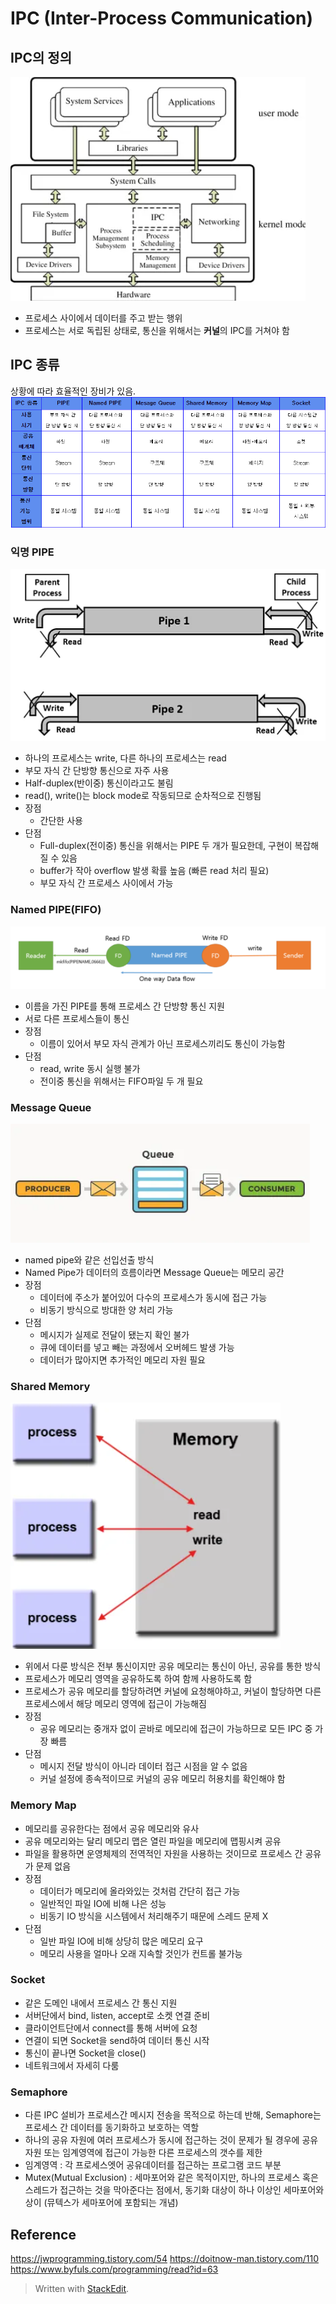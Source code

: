 ﻿# IPC (Inter-Process Communication)
## IPC의 정의
![ipc](/sejigner/img/os/ipc/1.png)
- 프로세스 사이에서 데이터를 주고 받는 행위
- 프로세스는 서로 독립된 상태로, 통신을 위해서는 **커널**의 IPC를 거쳐야 함 

## IPC 종류
상황에 따라 효율적인 장비가 있음.
![ipc](/sejigner/img/os/ipc/2.png)

### 익명 PIPE
![ipc](/sejigner/img/os/ipc/3.png)
- 하나의 프로세스는 write, 다른 하나의 프로세스는 read
- 부모 자식 간 단방향 통신으로 자주 사용
- Half-duplex(반이중) 통신이라고도 불림
- read(), write()는 block mode로 작동되므로 순차적으로 진행됨
- 장점
	- 간단한 사용
- 단점
	- Full-duplex(전이중) 통신을 위해서는 PIPE 두 개가 필요한데, 구현이 복잡해질 수 있음
	- buffer가 작아 overflow 발생 확률 높음 (빠른 read 처리 필요)
	- 부모 자식 간 프로세스 사이에서 가능

### Named PIPE(FIFO)
![ipc](/sejigner/img/os/ipc/4.png)
- 이름을 가진 PIPE를 통해 프로세스 간 단방향 통신 지원
- 서로 다른 프로세스들이 통신
- 장점 
	- 이름이 있어서 부모 자식 관계가 아닌 프로세스끼리도 통신이 가능함
- 단점
	- read, write 동시 실행 불가
	- 전이중 통신을 위해서는 FIFO파일 두 개 필요

### Message Queue
![ipc](/sejigner/img/os/ipc/5.png)
- named pipe와 같은 선입선출 방식
- Named Pipe가 데이터의 흐름이라면 Message Queue는 메모리 공간
- 장점
	- 데이터에 주소가 붙어있어 다수의 프로세스가 동시에 접근 가능
	- 비동기 방식으로 방대한 양 처리 가능
- 단점
	- 메시지가 실제로 전달이 됐는지 확인 불가
	- 큐에 데이터를 넣고 빼는 과정에서 오버헤드 발생 가능
	- 데이터가 많아지면 추가적인 메모리 자원 필요

### Shared Memory
![ipc](/sejigner/img/os/ipc/6.png)
- 위에서 다룬 방식은 전부 통신이지만 공유 메모리는 통신이 아닌, 공유를 통한 방식
- 프로세스가 메모리 영역을 공유하도록 하여 함께 사용하도록 함
- 프로세스가 공유 메모리를 할당하려면 커널에 요청해야하고, 커널이 할당하면 다른 프로세스에서 해당 메모리 영역에 접근이 가능해짐
- 장점
	- 공유 메모리는 중개자 없이 곧바로 메모리에 접근이 가능하므로 모든 IPC 중 가장 빠름
- 단점
	- 메시지 전달 방식이 아니라 데이터 접근 시점을 알 수 없음
	- 커널 설정에 종속적이므로 커널의 공유 메모리 허용치를 확인해야 함

### Memory Map
- 메모리를 공유한다는 점에서 공유 메모리와 유사
- 공유 메모리와는 달리 메모리 맵은 열린 파일을 메모리에 맵핑시켜 공유
- 파일을 활용하면 운영체제의 전역적인 자원을 사용하는 것이므로 프로세스 간 공유가 문제 없음
- 장점
	- 데이터가 메모리에 올라와있는 것처럼 간단히 접근 가능
	- 일반적인 파일 IO에 비해 나은 성능
	- 비동기 IO 방식을 시스템에서 처리해주기 때문에 스레드 문제 X
- 단점
	- 일반 파일 IO에 비해 상당히 많은 메모리 요구
	- 메모리 사용을 얼마나 오래 지속할 것인가 컨트롤 불가능

### Socket
- 같은 도메인 내에서 프로세스 간 통신 지원
- 서버단에서 bind, listen, accept로 소켓 연결 준비
- 클라이언트단에서 connect를 통해 서버에 요청
- 연결이 되면 Socket을 send하여 데이터 통신 시작
- 통신이 끝나면 Socket을 close()
- 네트워크에서 자세히 다룸

### Semaphore
- 다른 IPC 설비가 프로세스간 메시지 전송을 목적으로 하는데 반해, Semaphore는 프로세스 간 데이터를 동기화하고 보호하는 역할
- 하나의 공유 자원에 여러 프로세스가 동시에 접근하는 것이 문제가 될 경우에 공유자원 또는 임계영역에 접근이 가능한 다른 프로세스의 갯수를 제한
- 임계영역 : 각 프로세스엣어 공유데이터를 접근하는 프로그램 코드 부분
- Mutex(Mutual Exclusion) : 세마포어와 같은 목적이지만, 하나의 프로세스 혹은 스레드가 접근하는 것을 막아준다는 점에서, 동기화 대상이 하나 이상인 세마포어와 상이 (뮤텍스가 세마포어에 포함되는 개념)

## Reference
https://jwprogramming.tistory.com/54
https://doitnow-man.tistory.com/110
https://www.byfuls.com/programming/read?id=63
> Written with [StackEdit](https://stackedit.io/).
